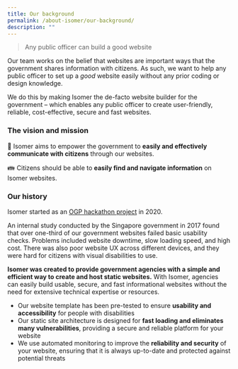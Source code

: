 ```yaml
---
title: Our background
permalink: /about-isomer/our-background/
description: ""
---
```

> Any public officer can build a good website

Our team works on the belief that websites are important ways that the government shares information with citizens. As such, we want to help any public officer to set up a *good* website easily without any prior coding or design knowledge.

We do this by making Isomer the de-facto website builder for the government – which enables any public officer to create user-friendly, reliable, cost-effective, secure and fast websites.


### The vision and mission
🏢 Isomer aims to empower the government to **easily and effectively communicate with citizens** through our websites.

👪 Citizens should be able to **easily find and navigate information** on Isomer websites.


### Our history
Isomer started as an [OGP hackathon project](https://hack.gov.sg/) in 2020. 

An internal study conducted by the Singapore government in 2017 found that over one-third of our government websites failed basic usability checks. Problems included website downtime, slow loading speed, and high cost. There was also poor website UX across different devices, and they were hard for citizens with visual disabilities to use.

**Isomer was created to provide government agencies with a simple and efficient way to create and host static websites.** With Isomer, agencies can easily build usable, secure, and fast informational websites without the need for extensive technical expertise or resources.

- Our website template has been pre-tested to ensure **usability and accessibility** for people with disabilities
- Our static site architecture is designed for **fast loading and eliminates many vulnerabilities**, providing a secure and reliable platform for your website
- We use automated monitoring to improve the **reliability and security** of your website, ensuring that it is always up-to-date and protected against potential threats